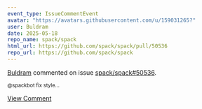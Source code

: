 ```yaml
---
event_type: IssueCommentEvent
avatar: "https://avatars.githubusercontent.com/u/159031265?"
user: Buldram
date: 2025-05-18
repo_name: spack/spack
html_url: https://github.com/spack/spack/pull/50536
repo_url: https://github.com/spack/spack
---
```


<a href='https://github.com/Buldram' target='_blank'>Buldram</a> commented on issue <a href='https://github.com/spack/spack/pull/50536' target='_blank'>spack/spack#50536</a>.

<small>@spackbot fix style...</small>

<a href='https://github.com/spack/spack/pull/50536' target='_blank'>View Comment</a>